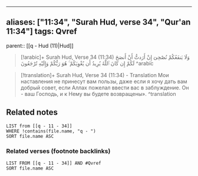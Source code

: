 
---
aliases: ["11:34", "Surah Hud, verse 34", "Qur'an 11:34"]
tags: Qvref
---

parent:: [[q - Hud (11)|Hud]]

> [!arabic]+ Surah Hud, Verse 34 (11:34)
> <span class="quran-arabic">وَلَا يَنفَعُكُمْ نُصْحِىٓ إِنْ أَرَدتُّ أَنْ أَنصَحَ لَكُمْ إِن كَانَ ٱللَّهُ يُرِيدُ أَن يُغْوِيَكُمْ ۚ هُوَ رَبُّكُمْ وَإِلَيْهِ تُرْجَعُونَ</span>
^arabic

> [!translation]+ Surah Hud, Verse 34 (11:34) - Translation
> Мои наставления не принесут вам пользы, даже если я хочу дать вам добрый совет, если Аллах пожелал ввести вас в заблуждение. Он - ваш Господь, и к Нему вы будете возвращены».
^translation



## Related notes
```dataview
LIST from [[q - 11 - 34]]
WHERE !contains(file.name, "q - ")
SORT file.name ASC
```

### Related verses (footnote backlinks)
```dataview
LIST FROM [[q - 11 - 34]] AND #Qvref
SORT file.name ASC
```

